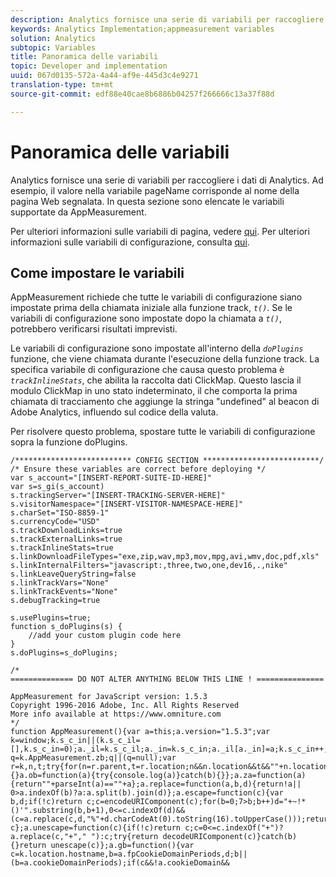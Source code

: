 ```yaml
---
description: Analytics fornisce una serie di variabili per raccogliere i dati di Analytics. Ad esempio, il valore nella variabile pageName corrisponde al nome della pagina Web segnalata. In questa sezione sono elencate le variabili supportate da AppMeasurement.
keywords: Analytics Implementation;appmeasurement variables
solution: Analytics
subtopic: Variables
title: Panoramica delle variabili
topic: Developer and implementation
uuid: 067d0135-572a-4a44-af9e-445d3c4e9271
translation-type: tm+mt
source-git-commit: edf88e40cae8b6886b04257f266666c13a37f88d

---
```



# Panoramica delle variabili

Analytics fornisce una serie di variabili per raccogliere i dati di Analytics. Ad esempio, il valore nella variabile pageName corrisponde al nome della pagina Web segnalata. In questa sezione sono elencate le variabili supportate da AppMeasurement.

Per ulteriori informazioni sulle variabili di pagina, vedere [qui](/help/implement/js-implementation/page-variables/page-variables.md).
Per ulteriori informazioni sulle variabili di configurazione, consulta [qui](/help/implement/js-implementation/c-variables/configuration-variables.md).

## Come impostare le variabili

AppMeasurement richiede che tutte le variabili di configurazione siano impostate prima della chiamata iniziale alla funzione track, *`t()`*. Se le variabili di configurazione sono impostate dopo la chiamata a *`t()`*, potrebbero verificarsi risultati imprevisti.

Le variabili di configurazione sono impostate all'interno della *`doPlugins`* funzione, che viene chiamata durante l'esecuzione della funzione track. La specifica variabile di configurazione che causa questo problema è *`trackInlineStats`*, che abilita la raccolta dati ClickMap. Questo lascia il modulo ClickMap in uno stato indeterminato, il che comporta la prima chiamata di tracciamento che aggiunge la stringa "undefined" al beacon di Adobe Analytics, influendo sul codice della valuta.

Per risolvere questo problema, spostare tutte le variabili di configurazione sopra la funzione doPlugins.

```
/************************** CONFIG SECTION **************************/ 
/* Ensure these variables are correct before deploying */ 
var s_account="[INSERT-REPORT-SUITE-ID-HERE]" 
var s=s_gi(s_account) 
s.trackingServer="[INSERT-TRACKING-SERVER-HERE]" 
s.visitorNamespace="[INSERT-VISITOR-NAMESPACE-HERE]" 
s.charSet="ISO-8859-1" 
s.currencyCode="USD" 
s.trackDownloadLinks=true 
s.trackExternalLinks=true 
s.trackInlineStats=true 
s.linkDownloadFileTypes="exe,zip,wav,mp3,mov,mpg,avi,wmv,doc,pdf,xls" 
s.linkInternalFilters="javascript:,three,two,one,dev16,.,nike" 
s.linkLeaveQueryString=false 
s.linkTrackVars="None" 
s.linkTrackEvents="None" 
s.debugTracking=true 
 
s.usePlugins=true; 
function s_doPlugins(s) { 
    //add your custom plugin code here 
} 
s.doPlugins=s_doPlugins; 
 
/* 
============== DO NOT ALTER ANYTHING BELOW THIS LINE ! =============== 
 
AppMeasurement for JavaScript version: 1.5.3 
Copyright 1996-2016 Adobe, Inc. All Rights Reserved 
More info available at https://www.omniture.com 
*/ 
function AppMeasurement(){var a=this;a.version="1.5.3";var k=window;k.s_c_in||(k.s_c_il=[],k.s_c_in=0);a._il=k.s_c_il;a._in=k.s_c_in;a._il[a._in]=a;k.s_c_in++;a._c="s_c";var q=k.AppMeasurement.zb;q||(q=null);var r=k,n,t;try{for(n=r.parent,t=r.location;n&&n.location&&t&&""+n.location!=""+t&&r.location&&""+n.location!=""+r.location&&n.location.host==t.host;)r=n,n=r.parent}catch(u){}a.ob=function(a){try{console.log(a)}catch(b){}};a.za=function(a){return""+parseInt(a)==""+a};a.replace=function(a,b,d){return!a|| 
0>a.indexOf(b)?a:a.split(b).join(d)};a.escape=function(c){var b,d;if(!c)return c;c=encodeURIComponent(c);for(b=0;7>b;b++)d="+~!*()'".substring(b,b+1),0<=c.indexOf(d)&&(c=a.replace(c,d,"%"+d.charCodeAt(0).toString(16).toUpperCase()));return c};a.unescape=function(c){if(!c)return c;c=0<=c.indexOf("+")?a.replace(c,"+"," "):c;try{return decodeURIComponent(c)}catch(b){}return unescape(c)};a.gb=function(){var c=k.location.hostname,b=a.fpCookieDomainPeriods,d;b||(b=a.cookieDomainPeriods);if(c&&!a.cookieDomain&& 
```

